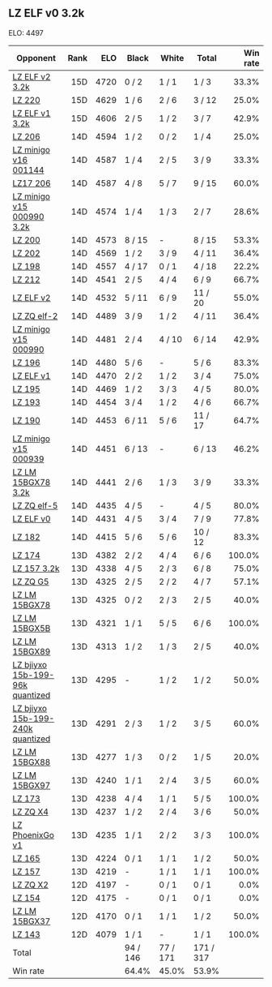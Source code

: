 ## LZ ELF v0 3.2k ##

ELO: 4497

Opponent | Rank | ELO | Black | White | Total | Win rate
---------|-----:|----:|-------|-------|-------|-------:
[LZ ELF v2 3.2k](LZ%20ELF%20v2%203.2k.md) | 15D | 4720 | 0 / 2 | 1 / 1 | 1 / 3 | 33.3%
[LZ 220](LZ%20220.md) | 15D | 4629 | 1 / 6 | 2 / 6 | 3 / 12 | 25.0%
[LZ ELF v1 3.2k](LZ%20ELF%20v1%203.2k.md) | 15D | 4606 | 2 / 5 | 1 / 2 | 3 / 7 | 42.9%
[LZ 206](LZ%20206.md) | 14D | 4594 | 1 / 2 | 0 / 2 | 1 / 4 | 25.0%
[LZ minigo v16 001144](LZ%20minigo%20v16%20001144.md) | 14D | 4587 | 1 / 4 | 2 / 5 | 3 / 9 | 33.3%
[LZ17 206](LZ17%20206.md) | 14D | 4587 | 4 / 8 | 5 / 7 | 9 / 15 | 60.0%
[LZ minigo v15 000990 3.2k](LZ%20minigo%20v15%20000990%203.2k.md) | 14D | 4574 | 1 / 4 | 1 / 3 | 2 / 7 | 28.6%
[LZ 200](LZ%20200.md) | 14D | 4573 | 8 / 15 | - | 8 / 15 | 53.3%
[LZ 202](LZ%20202.md) | 14D | 4569 | 1 / 2 | 3 / 9 | 4 / 11 | 36.4%
[LZ 198](LZ%20198.md) | 14D | 4557 | 4 / 17 | 0 / 1 | 4 / 18 | 22.2%
[LZ 212](LZ%20212.md) | 14D | 4541 | 2 / 5 | 4 / 4 | 6 / 9 | 66.7%
[LZ ELF v2](LZ%20ELF%20v2.md) | 14D | 4532 | 5 / 11 | 6 / 9 | 11 / 20 | 55.0%
[LZ ZQ elf-2](LZ%20ZQ%20elf-2.md) | 14D | 4489 | 3 / 9 | 1 / 2 | 4 / 11 | 36.4%
[LZ minigo v15 000990](LZ%20minigo%20v15%20000990.md) | 14D | 4481 | 2 / 4 | 4 / 10 | 6 / 14 | 42.9%
[LZ 196](LZ%20196.md) | 14D | 4480 | 5 / 6 | - | 5 / 6 | 83.3%
[LZ ELF v1](LZ%20ELF%20v1.md) | 14D | 4470 | 2 / 2 | 1 / 2 | 3 / 4 | 75.0%
[LZ 195](LZ%20195.md) | 14D | 4469 | 1 / 2 | 3 / 3 | 4 / 5 | 80.0%
[LZ 193](LZ%20193.md) | 14D | 4454 | 3 / 4 | 1 / 2 | 4 / 6 | 66.7%
[LZ 190](LZ%20190.md) | 14D | 4453 | 6 / 11 | 5 / 6 | 11 / 17 | 64.7%
[LZ minigo v15 000939](LZ%20minigo%20v15%20000939.md) | 14D | 4451 | 6 / 13 | - | 6 / 13 | 46.2%
[LZ LM 15BGX78 3.2k](LZ%20LM%2015BGX78%203.2k.md) | 14D | 4441 | 2 / 6 | 1 / 3 | 3 / 9 | 33.3%
[LZ ZQ elf-5](LZ%20ZQ%20elf-5.md) | 14D | 4435 | 4 / 5 | - | 4 / 5 | 80.0%
[LZ ELF v0](LZ%20ELF%20v0.md) | 14D | 4431 | 4 / 5 | 3 / 4 | 7 / 9 | 77.8%
[LZ 182](LZ%20182.md) | 14D | 4415 | 5 / 6 | 5 / 6 | 10 / 12 | 83.3%
[LZ 174](LZ%20174.md) | 13D | 4382 | 2 / 2 | 4 / 4 | 6 / 6 | 100.0%
[LZ 157 3.2k](LZ%20157%203.2k.md) | 13D | 4338 | 4 / 5 | 2 / 3 | 6 / 8 | 75.0%
[LZ ZQ G5](LZ%20ZQ%20G5.md) | 13D | 4325 | 2 / 5 | 2 / 2 | 4 / 7 | 57.1%
[LZ LM 15BGX78](LZ%20LM%2015BGX78.md) | 13D | 4325 | 0 / 2 | 2 / 3 | 2 / 5 | 40.0%
[LZ LM 15BGX5B](LZ%20LM%2015BGX5B.md) | 13D | 4321 | 1 / 1 | 5 / 5 | 6 / 6 | 100.0%
[LZ LM 15BGX89](LZ%20LM%2015BGX89.md) | 13D | 4313 | 1 / 2 | 1 / 3 | 2 / 5 | 40.0%
[LZ bjiyxo 15b-199-96k quantized](LZ%20bjiyxo%2015b-199-96k%20quantized.md) | 13D | 4295 | - | 1 / 2 | 1 / 2 | 50.0%
[LZ bjiyxo 15b-199-240k quantized](LZ%20bjiyxo%2015b-199-240k%20quantized.md) | 13D | 4291 | 2 / 3 | 1 / 2 | 3 / 5 | 60.0%
[LZ LM 15BGX88](LZ%20LM%2015BGX88.md) | 13D | 4277 | 1 / 3 | 0 / 2 | 1 / 5 | 20.0%
[LZ LM 15BGX97](LZ%20LM%2015BGX97.md) | 13D | 4240 | 1 / 1 | 2 / 4 | 3 / 5 | 60.0%
[LZ 173](LZ%20173.md) | 13D | 4238 | 4 / 4 | 1 / 1 | 5 / 5 | 100.0%
[LZ ZQ X4](LZ%20ZQ%20X4.md) | 13D | 4237 | 1 / 2 | 2 / 4 | 3 / 6 | 50.0%
[LZ PhoenixGo v1](LZ%20PhoenixGo%20v1.md) | 13D | 4235 | 1 / 1 | 2 / 2 | 3 / 3 | 100.0%
[LZ 165](LZ%20165.md) | 13D | 4224 | 0 / 1 | 1 / 1 | 1 / 2 | 50.0%
[LZ 157](LZ%20157.md) | 13D | 4219 | - | 1 / 1 | 1 / 1 | 100.0%
[LZ ZQ X2](LZ%20ZQ%20X2.md) | 12D | 4197 | - | 0 / 1 | 0 / 1 | 0.0%
[LZ 154](LZ%20154.md) | 12D | 4175 | - | 0 / 1 | 0 / 1 | 0.0%
[LZ LM 15BGX37](LZ%20LM%2015BGX37.md) | 12D | 4170 | 0 / 1 | 1 / 1 | 1 / 2 | 50.0%
[LZ 143](LZ%20143.md) | 12D | 4079 | 1 / 1 | - | 1 / 1 | 100.0%
Total | | | 94 / 146 | 77 / 171 | 171 / 317 | 
Win rate| | | 64.4% | 45.0% | 53.9% | 
